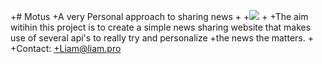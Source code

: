 +# Motus
 +A very Personal approach to sharing news
 +
 +<img src="https://travis-ci.com/LiamDotPro/Motus.svg?token=ctY9dT3jtHp4H7J27uxy&branch=master"></img>
 +
 +The aim witihin this project is to create a simple news sharing website that makes use of several api's to really try and personalize
 +the news the matters.
 +
 +Contact:
 +Liam@liam.pro
